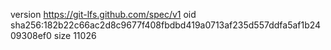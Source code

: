 version https://git-lfs.github.com/spec/v1
oid sha256:182b22c66ac2d8c9677f408fbdbd419a0713af235d557ddfa5af1b2409308ef0
size 11026
